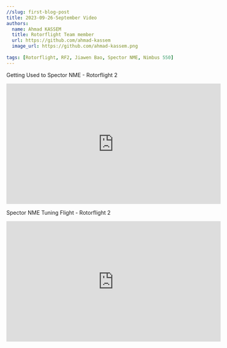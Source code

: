 ```yaml
---
//slug: first-blog-post
title: 2023-09-26-September Video
authors:
  name: Ahmad KASSEM
  title: Rotorflight Team member
  url: https://github.com/ahmad-kassem
  image_url: https://github.com/ahmad-kassem.png
  
tags: [Rotorflight, RF2, Jiawen Bao, Spector NME, Nimbus 550]
---
```


Getting Used to Spector NME - Rotorflight 2
<iframe width="560" height="315" src="https://www.youtube.com/embed/dmfODrX9ji4?si=HCho5zduIC9CpApY" title="YouTube video player" frameborder="0" allow="accelerometer; autoplay; clipboard-write; encrypted-media; gyroscope; picture-in-picture; web-share" allowfullscreen></iframe>

Spector NME Tuning Flight - Rotorflight 2
<iframe width="560" height="315" src="https://www.youtube.com/embed/DVUC8d4bHWg?si=rJK1JbC7imUXN9Az" title="YouTube video player" frameborder="0" allow="accelerometer; autoplay; clipboard-write; encrypted-media; gyroscope; picture-in-picture; web-share" allowfullscreen></iframe>



